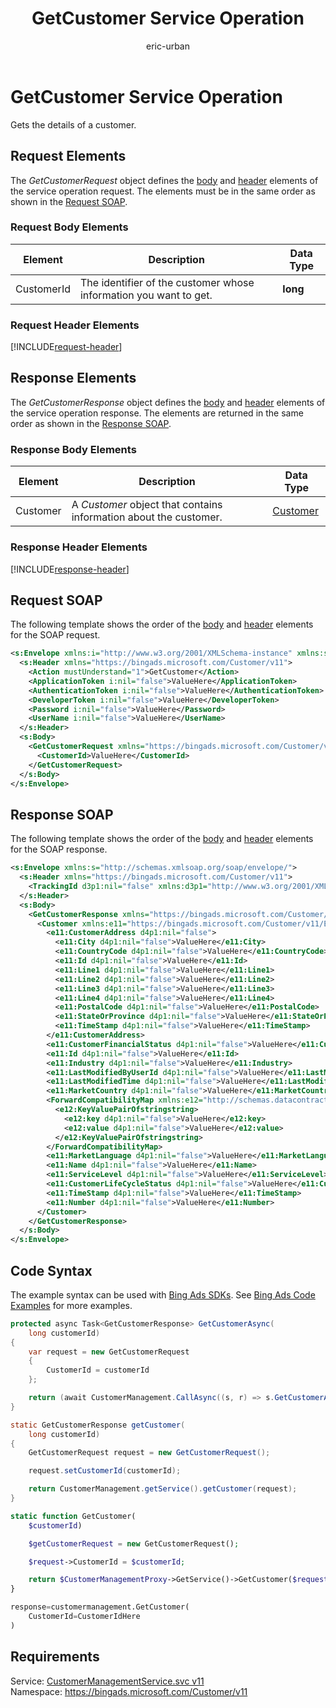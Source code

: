 ﻿---
title: GetCustomer Service Operation
ms.service: bing-ads-customer-management
ms.topic: article
author: eric-urban
ms.author: eur
---
# GetCustomer Service Operation
Gets the details of a customer.

## <a name="request"></a>Request Elements
The *GetCustomerRequest* object defines the [body](#request-body) and [header](#request-header) elements of the service operation request. The elements must be in the same order as shown in the [Request SOAP](#request-soap). 

### <a name="request-body"></a>Request Body Elements

|Element|Description|Data Type|
|-----------|---------------|-------------|
|<a name="customerid"></a>CustomerId|The identifier of the customer whose information you want to get.|**long**|

### <a name="request-header"></a>Request Header Elements
[!INCLUDE[request-header](./includes/request-header.md)]

## <a name="response"></a>Response Elements
The *GetCustomerResponse* object defines the [body](#response-body) and [header](#response-header) elements of the service operation response. The elements are returned in the same order as shown in the [Response SOAP](#response-soap).

### <a name="response-body"></a>Response Body Elements

|Element|Description|Data Type|
|-----------|---------------|-------------|
|<a name="customer"></a>Customer|A *Customer* object that contains information about the customer.|[Customer](customer.md)|

### <a name="response-header"></a>Response Header Elements
[!INCLUDE[response-header](./includes/response-header.md)]

## <a name="request-soap"></a>Request SOAP
The following template shows the order of the [body](#request-body) and [header](#request-header) elements for the SOAP request.

```xml
<s:Envelope xmlns:i="http://www.w3.org/2001/XMLSchema-instance" xmlns:s="http://schemas.xmlsoap.org/soap/envelope/">
  <s:Header xmlns="https://bingads.microsoft.com/Customer/v11">
    <Action mustUnderstand="1">GetCustomer</Action>
    <ApplicationToken i:nil="false">ValueHere</ApplicationToken>
    <AuthenticationToken i:nil="false">ValueHere</AuthenticationToken>
    <DeveloperToken i:nil="false">ValueHere</DeveloperToken>
    <Password i:nil="false">ValueHere</Password>
    <UserName i:nil="false">ValueHere</UserName>
  </s:Header>
  <s:Body>
    <GetCustomerRequest xmlns="https://bingads.microsoft.com/Customer/v11">
      <CustomerId>ValueHere</CustomerId>
    </GetCustomerRequest>
  </s:Body>
</s:Envelope>
```

## <a name="response-soap"></a>Response SOAP
The following template shows the order of the [body](#response-body) and [header](#response-header) elements for the SOAP response.

```xml
<s:Envelope xmlns:s="http://schemas.xmlsoap.org/soap/envelope/">
  <s:Header xmlns="https://bingads.microsoft.com/Customer/v11">
    <TrackingId d3p1:nil="false" xmlns:d3p1="http://www.w3.org/2001/XMLSchema-instance">ValueHere</TrackingId>
  </s:Header>
  <s:Body>
    <GetCustomerResponse xmlns="https://bingads.microsoft.com/Customer/v11">
      <Customer xmlns:e11="https://bingads.microsoft.com/Customer/v11/Entities" d4p1:nil="false" xmlns:d4p1="http://www.w3.org/2001/XMLSchema-instance">
        <e11:CustomerAddress d4p1:nil="false">
          <e11:City d4p1:nil="false">ValueHere</e11:City>
          <e11:CountryCode d4p1:nil="false">ValueHere</e11:CountryCode>
          <e11:Id d4p1:nil="false">ValueHere</e11:Id>
          <e11:Line1 d4p1:nil="false">ValueHere</e11:Line1>
          <e11:Line2 d4p1:nil="false">ValueHere</e11:Line2>
          <e11:Line3 d4p1:nil="false">ValueHere</e11:Line3>
          <e11:Line4 d4p1:nil="false">ValueHere</e11:Line4>
          <e11:PostalCode d4p1:nil="false">ValueHere</e11:PostalCode>
          <e11:StateOrProvince d4p1:nil="false">ValueHere</e11:StateOrProvince>
          <e11:TimeStamp d4p1:nil="false">ValueHere</e11:TimeStamp>
        </e11:CustomerAddress>
        <e11:CustomerFinancialStatus d4p1:nil="false">ValueHere</e11:CustomerFinancialStatus>
        <e11:Id d4p1:nil="false">ValueHere</e11:Id>
        <e11:Industry d4p1:nil="false">ValueHere</e11:Industry>
        <e11:LastModifiedByUserId d4p1:nil="false">ValueHere</e11:LastModifiedByUserId>
        <e11:LastModifiedTime d4p1:nil="false">ValueHere</e11:LastModifiedTime>
        <e11:MarketCountry d4p1:nil="false">ValueHere</e11:MarketCountry>
        <ForwardCompatibilityMap xmlns:e12="http://schemas.datacontract.org/2004/07/System.Collections.Generic" d4p1:nil="false">
          <e12:KeyValuePairOfstringstring>
            <e12:key d4p1:nil="false">ValueHere</e12:key>
            <e12:value d4p1:nil="false">ValueHere</e12:value>
          </e12:KeyValuePairOfstringstring>
        </ForwardCompatibilityMap>
        <e11:MarketLanguage d4p1:nil="false">ValueHere</e11:MarketLanguage>
        <e11:Name d4p1:nil="false">ValueHere</e11:Name>
        <e11:ServiceLevel d4p1:nil="false">ValueHere</e11:ServiceLevel>
        <e11:CustomerLifeCycleStatus d4p1:nil="false">ValueHere</e11:CustomerLifeCycleStatus>
        <e11:TimeStamp d4p1:nil="false">ValueHere</e11:TimeStamp>
        <e11:Number d4p1:nil="false">ValueHere</e11:Number>
      </Customer>
    </GetCustomerResponse>
  </s:Body>
</s:Envelope>
```

## <a name="example"></a>Code Syntax
The example syntax can be used with [Bing Ads SDKs](~/guides/client-libraries.md). See [Bing Ads Code Examples](~/guides/code-examples.md) for more examples.
```csharp
protected async Task<GetCustomerResponse> GetCustomerAsync(
	long customerId)
{
	var request = new GetCustomerRequest
	{
		CustomerId = customerId
	};

	return (await CustomerManagement.CallAsync((s, r) => s.GetCustomerAsync(r), request));
}
```
```java
static GetCustomerResponse getCustomer(
	long customerId)
{
	GetCustomerRequest request = new GetCustomerRequest();

	request.setCustomerId(customerId);

	return CustomerManagement.getService().getCustomer(request);
}
```
```php
static function GetCustomer(
	$customerId)

	$getCustomerRequest = new GetCustomerRequest();

	$request->CustomerId = $customerId;

	return $CustomerManagementProxy->GetService()->GetCustomer($request);
}
```
```python
response=customermanagement.GetCustomer(
	CustomerId=CustomerIdHere
)
```

## Requirements
Service: [CustomerManagementService.svc v11](https://clientcenter.api.bingads.microsoft.com/Api/CustomerManagement/v11/CustomerManagementService.svc)  
Namespace: https://bingads.microsoft.com/Customer/v11  

